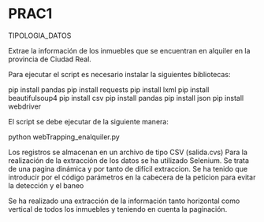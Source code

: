 # PRAC1
 TIPOLOGIA_DATOS

Extrae la información de los inmuebles que se encuentran en alquiler en la provincia de Ciudad Real.

Para ejecutar el script es necesario instalar la siguientes bibliotecas:

pip install pandas
pip install requests
pip install lxml
pip install beautifulsoup4
pip install csv
pip install pandas
pip install json
pip install webdriver

El script se debe ejecutar de la siguiente manera:

python webTrapping_enalquiler.py

Los registros se almacenan en un archivo de tipo CSV (salida.cvs)
Para la realización de la extracción de los datos  se ha utilizado Selenium.
Se trata de una pagina dinámica y por tanto de difícil extraccion.
Se ha tenido que introducir por  el código parámetros en la  cabecera de la peticion
para evitar la detección y el baneo

Se ha realizado una extracción de la información  tanto horizontal como vertical de todos los inmuebles y teniendo en cuenta la  paginación.
